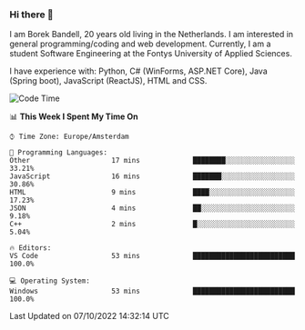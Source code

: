 ### Hi there 👋

I am Borek Bandell, 20 years old living in the Netherlands. I am interested in general programming/coding and web development. Currently, I am a student Software Engineering at the Fontys University of Applied Sciences.

I have experience with: Python, C# (WinForms, ASP.NET Core), Java (Spring boot), JavaScript (ReactJS), HTML and CSS.

<!--START_SECTION:waka-->
![Code Time](http://img.shields.io/badge/Code%20Time-239%20hrs%2041%20mins-blue)

📊 **This Week I Spent My Time On** 

```text
⌚︎ Time Zone: Europe/Amsterdam

💬 Programming Languages: 
Other                    17 mins             ████████░░░░░░░░░░░░░░░░░   33.21% 
JavaScript               16 mins             ███████░░░░░░░░░░░░░░░░░░   30.86% 
HTML                     9 mins              ████░░░░░░░░░░░░░░░░░░░░░   17.23% 
JSON                     4 mins              ██░░░░░░░░░░░░░░░░░░░░░░░   9.18% 
C++                      2 mins              █░░░░░░░░░░░░░░░░░░░░░░░░   5.04%

🔥 Editors: 
VS Code                  53 mins             █████████████████████████   100.0%

💻 Operating System: 
Windows                  53 mins             █████████████████████████   100.0%

```


 Last Updated on 07/10/2022 14:32:14 UTC
<!--END_SECTION:waka-->

<!--**tcBorek2002/tcBorek2002** is a ✨ _special_ ✨ repository because its `README.md` (this file) appears on your GitHub profile.

Here are some ideas to get you started:

- 🔭 I’m currently working on ...
- 🌱 I’m currently learning ...
- 👯 I’m looking to collaborate on ...
- 🤔 I’m looking for help with ...
- 💬 Ask me about ...
- 📫 How to reach me: ...
- 😄 Pronouns: ...
- ⚡ Fun fact: ...
-->
